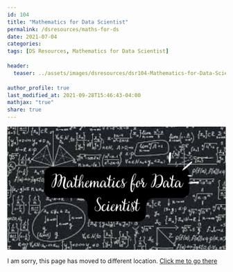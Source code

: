 ```yaml
---
id: 104    
title: "Mathematics for Data Scientist"
permalink: /dsresources/maths-for-ds
date: 2021-07-04
categories:
tags: [DS Resources, Mathematics for Data Scientist]

header:
  teaser: ../assets/images/dsresources/dsr104-Mathematics-for-Data-Scientist.jpg

author_profile: true
last_modified_at: 2021-09-28T15:46:43-04:00
mathjax: "true"
share: true
---
```


![Mathematics for Data Scientist](../assets/images/dsresources/dsr104-Mathematics-for-Data-Scientist.jpg)

I am sorry, this page has moved to different location. [Click me to go there](/dsblog/maths-for-ds)